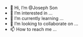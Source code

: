 - 👋 Hi, I’m @Joseph Son
- 👀 I’m interested in ...
- 🌱 I’m currently learning ...
- 💞️ I’m looking to collaborate on ...
- 📫 How to reach me ...
